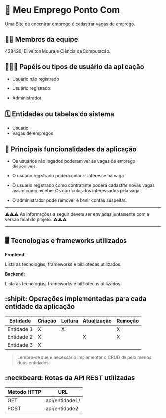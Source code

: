 # :checkered_flag: Meu Emprego Ponto Com 

Uma Site de encontrar emprego é cadastrar vagas de emprego. 

## :technologist: Membros da equipe

428426, Elivelton Moura e Ciência da Computação.

## :people_holding_hands: Papéis ou tipos de usuário da aplicação

- Usuário não registrado

- Usuário registrado

- Administrador

## :spiral_calendar: Entidades ou tabelas do sistema

* Usuario
* Vagas de empregos

## :triangular_flag_on_post:	 Principais funcionalidades da aplicação

* Os usuários não logados poderam ver as vagas de emprego  disponíveis.

* O usuário registrado poderá colocar interesse na vaga.

* O usuário registrado como contratante poderá cadastrar novas vagas assim como receber Os currículos dos interessados pela vaga.

* O administrador pode remover e banir contas suspeitas.



----

:warning::warning::warning: As informações a seguir devem ser enviadas juntamente com a versão final do projeto. :warning::warning::warning:


----

## :desktop_computer: Tecnologias e frameworks utilizados

**Frontend:**

Lista as tecnologias, frameworks e bibliotecas utilizados.

**Backend:**

Lista as tecnologias, frameworks e bibliotecas utilizados.


## :shipit: Operações implementadas para cada entidade da aplicação


| Entidade| Criação | Leitura | Atualização | Remoção |
| --- | --- | --- | --- | --- |
| Entidade 1 | X |  X  |  | X |
| Entidade 2 | X |    |  X | X |
| Entidade 3 | X |    |  |  |

> Lembre-se que é necessário implementar o CRUD de pelo menos duas entidades.

## :neckbeard: Rotas da API REST utilizadas

| Método HTTP | URL |
| --- | --- |
| GET | api/entidade1/|
| POST | api/entidade2 |
